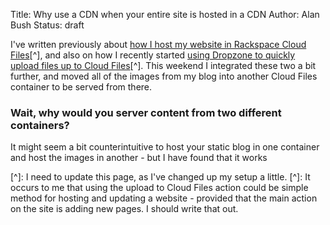 Title: Why use a CDN when your entire site is hosted in a CDN
Author: Alan Bush
Status: draft

I've written previously about [how I host my website in Rackspace Cloud Files](http://www.albush.com/Hello%20World.html)[^], and also on how I recently started [using Dropzone to quickly upload files up to Cloud Files](http://www.albush.com/easy-filesharing-with-dropzone3-and-rackspace-cloud-files.html)[^]. This weekend I integrated these two a bit further, and moved all of the images from my blog into another Cloud Files container to be served from there. 

### Wait, why would you server content from two different containers?

It might seem a bit counterintuitive to host your static blog in one container and host the images in another - but I have found that it works 

[^]: I need to update this page, as I've changed up my setup a little.
[^]: It occurs to me that using the upload to Cloud Files action could be simple method for hosting and updating a website - provided that the main action on the site is adding new pages. I should write that out.

